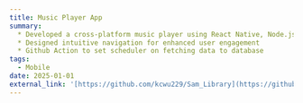 ```yaml
---
title: Music Player App
summary: 
  * Developed a cross-platform music player using React Native, Node.js, and MongoDB
  * Designed intuitive navigation for enhanced user engagement
  * Github Action to set scheduler on fetching data to database
tags:
  - Mobile
date: 2025-01-01
external_link: '[https://github.com/kcwu229/Sam_Library](https://github.com/kcwu229/musicPlayer)'
---
```

